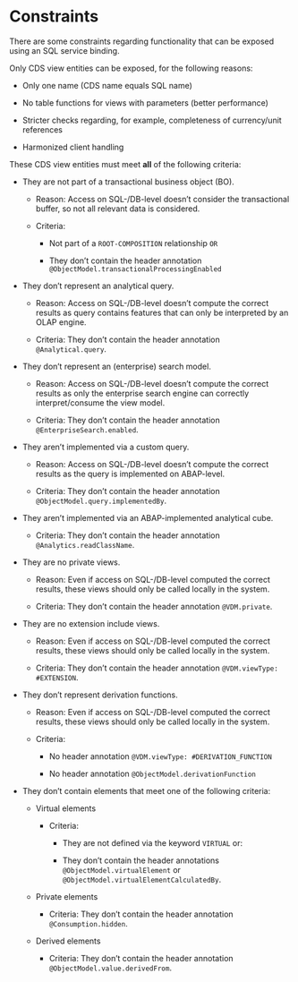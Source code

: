 <!-- loioe5e007357a794a3dad1925ef6acfb6f1 -->

# Constraints

There are some constraints regarding functionality that can be exposed using an SQL service binding.



Only CDS view entities can be exposed, for the following reasons:

-   Only one name \(CDS name equals SQL name\)

-   No table functions for views with parameters \(better performance\)

-   Stricter checks regarding, for example, completeness of currency/unit references

-   Harmonized client handling


These CDS view entities must meet **all** of the following criteria:

-   They are not part of a transactional business object \(BO\).

    -   Reason: Access on SQL-/DB-level doesn’t consider the transactional buffer, so not all relevant data is considered.

    -   Criteria:

        -   Not part of a `ROOT-COMPOSITION` relationship `OR`

        -   They don’t contain the header annotation `@ObjectModel.transactionalProcessingEnabled`



-   They don’t represent an analytical query.

    -   Reason: Access on SQL-/DB-level doesn’t compute the correct results as query contains features that can only be interpreted by an OLAP engine.

    -   Criteria: They don’t contain the header annotation `@Analytical.query`.


-   They don’t represent an \(enterprise\) search model.

    -   Reason: Access on SQL-/DB-level doesn’t compute the correct results as only the enterprise search engine can correctly interpret/consume the view model.

    -   Criteria: They don’t contain the header annotation `@EnterpriseSearch.enabled`.


-   They aren’t implemented via a custom query.

    -   Reason: Access on SQL-/DB-level doesn’t compute the correct results as the query is implemented on ABAP-level.

    -   Criteria: They don’t contain the header annotation `@ObjectModel.query.implementedBy`.


-   They aren’t implemented via an ABAP-implemented analytical cube.

    -   Criteria: They don’t contain the header annotation `@Analytics.readClassName`.


-   They are no private views.

    -   Reason: Even if access on SQL-/DB-level computed the correct results, these views should only be called locally in the system.

    -   Criteria: They don’t contain the header annotation `@VDM.private`.


-   They are no extension include views.

    -   Reason: Even if access on SQL-/DB-level computed the correct results, these views should only be called locally in the system.

    -   Criteria: They don’t contain the header annotation `@VDM.viewType: #EXTENSION`.


-   They don’t represent derivation functions.

    -   Reason: Even if access on SQL-/DB-level computed the correct results, these views should only be called locally in the system.

    -   Criteria:

        -   No header annotation `@VDM.viewType: #DERIVATION_FUNCTION`

        -   No header annotation `@ObjectModel.derivationFunction`



-   They don’t contain elements that meet one of the following criteria:

    -   Virtual elements

        -   Criteria:

            -   They are not defined via the keyword `VIRTUAL` or:

            -   They don’t contain the header annotations `@ObjectModel.virtualElement` or `@ObjectModel.virtualElementCalculatedBy`.



    -   Private elements

        -   Criteria: They don’t contain the header annotation `@Consumption.hidden`.


    -   Derived elements

        -   Criteria: They don’t contain the header annotation `@ObjectModel.value.derivedFrom`.




